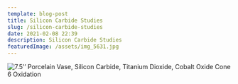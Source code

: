 ```yaml
---
template: blog-post
title: Silicon Carbide Studies
slug: /silicon-carbide-studies
date: 2021-02-08 22:39
description: Silicon Carbide Studies
featuredImage: /assets/img_5631.jpg
---
```

![7.5’’ Porcelain Vase, Silicon Carbide, Titanium Dioxide, Cobalt Oxide Cone 6 Oxidation](/assets/img_5642.jpg "Conditions for Release 2")